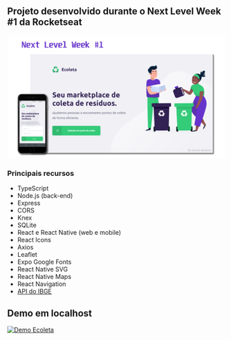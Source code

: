 ## Projeto desenvolvido durante o Next Level Week #1 da Rocketseat 

![](/assets_readme/banner.png)

### Principais recursos
- TypeScript 
- Node.js (back-end)
- Express
- CORS
- Knex
- SQLite
- React e React Native (web e mobile)
- React Icons
- Axios
- Leaflet
- Expo Google Fonts
- React Native SVG
- React Native Maps
- React Navigation
- [API do IBGE](https://servicodados.ibge.gov.br/api/docs)

## Demo em localhost
  [![Demo Ecoleta](https://j.gifs.com/jZwWJB.gif)](https://gifs.com/gif/nlw01-antonio-abrantes-jZwWJB)
	